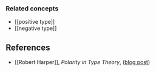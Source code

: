 ### Related concepts

* [[positive type]]
* [[negative type]]

## References

* [[Robert Harper]], _Polarity in Type Theory_, ([blog post](https://existentialtype.wordpress.com/2012/08/25/polarity-in-type-theory/))